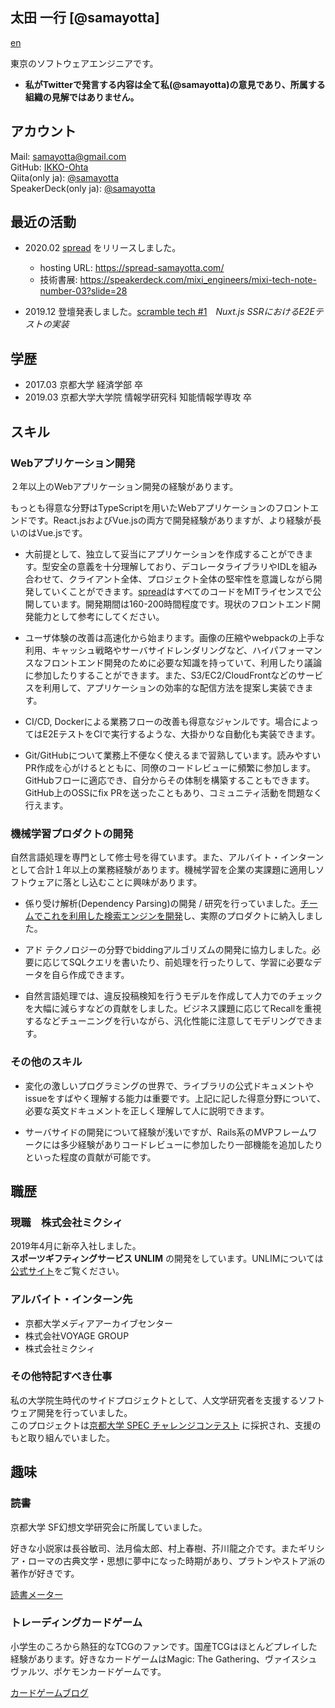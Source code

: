 ## 太田 一行 [@samayotta]
[en](./enREADME.md)

東京のソフトウェアエンジニアです。 

- **私がTwitterで発言する内容は全て私(@samayotta)の意見であり、所属する組織の見解ではありません。**



## アカウント

Mail: samayotta@gmail.com  
GitHub: [IKKO-Ohta](https://github.com/IKKO-Ohta)  
Qiita(only ja): [@samayotta](https://qiita.com/samayotta)  
SpeakerDeck(only ja): [@samayotta](https://speakerdeck.com/samayotta)

## 最近の活動

- 2020.02 [spread](https://github.com/IKKO-Ohta/spread) をリリースしました。
  - hosting URL: https://spread-samayotta.com/
  - 技術書展: https://speakerdeck.com/mixi_engineers/mixi-tech-note-number-03?slide=28

- 2019.12 登壇発表しました。[scramble tech #1](https://scramble.connpass.com/event/157710/?utm_campaign=recent_events&utm_source=feed&utm_medium=atom)　*Nuxt.js SSRにおけるE2Eテストの実装*

## 学歴

- 2017.03 京都大学 経済学部 卒
- 2019.03 京都大学大学院 情報学研究科 知能情報学専攻 卒

## スキル

### Webアプリケーション開発

２年以上のWebアプリケーション開発の経験があります。

もっとも得意な分野はTypeScriptを用いたWebアプリケーションのフロントエンドです。React.jsおよびVue.jsの両方で開発経験がありますが、より経験が長いのはVue.jsです。
 
 - 大前提として、独立して妥当にアプリケーションを作成することができます。型安全の意義を十分理解しており、デコレータライブラリやIDLを組み合わせて、クライアント全体、プロジェクト全体の堅牢性を意識しながら開発していくことができます。[spread](https://github.com/IKKO-Ohta/spread)はすべてのコードをMITライセンスで公開しています。開発期間は160-200時間程度です。現状のフロントエンド開発能力として参考にしてください。
 
 - ユーザ体験の改善は高速化から始まります。画像の圧縮やwebpackの上手な利用、キャッシュ戦略やサーバサイドレンダリングなど、ハイパフォーマンスなフロントエンド開発のために必要な知識を持っていて、利用したり議論に参加したりすることができます。また、S3/EC2/CloudFrontなどのサービスを利用して、アプリケーションの効率的な配信方法を提案し実装できます。

 - CI/CD, Dockerによる業務フローの改善も得意なジャンルです。場合によってはE2EテストをCIで実行するような、大掛かりな自動化も実装できます。
 
 - Git/GitHubについて業務上不便なく使えるまで習熟しています。読みやすいPR作成を心がけるとともに、同僚のコードレビューに頻繁に参加します。GitHubフローに適応でき、自分からその体制を構築することもできます。GitHub上のOSSにfix PRを送ったこともあり、コミュニティ活動を問題なく行えます。

### 機械学習プロダクトの開発

自然言語処理を専門として修士号を得ています。また、アルバイト・インターンとして合計１年以上の業務経験があります。機械学習を企業の実課題に適用しソフトウェアに落とし込むことに興味があります。

- 係り受け解析(Dependency Parsing)の開発 / 研究を行っていました。[チームでこれを利用した検索エンジンを開発](https://github.com/IKKO-Ohta/Text2Feature)し、実際のプロダクトに納入しました。
 
- アド テクノロジーの分野でbiddingアルゴリズムの開発に協力しました。必要に応じてSQLクエリを書いたり、前処理を行ったりして、学習に必要なデータを自ら作成できます。

- 自然言語処理では、違反投稿検知を行うモデルを作成して人力でのチェックを大幅に減らすなどの貢献をしました。ビジネス課題に応じてRecallを重視するなどチューニングを行いながら、汎化性能に注意してモデリングできます。


### その他のスキル

- 変化の激しいプログラミングの世界で、ライブラリの公式ドキュメントやissueをすばやく理解する能力は重要です。上記に記した得意分野について、必要な英文ドキュメントを正しく理解して人に説明できます。

- サーバサイドの開発について経験が浅いですが、Rails系のMVPフレームワークには多少経験がありコードレビューに参加したり一部機能を追加したりといった程度の貢献が可能です。

## 職歴

### 現職　株式会社ミクシィ 

2019年4月に新卒入社しました。  
**スポーツギフティングサービス UNLIM** の開発をしています。UNLIMについては[公式サイト](https://unlim.team/)をご覧ください。


### アルバイト・インターン先

- 京都大学メディアアーカイブセンター
- 株式会社VOYAGE GROUP
- 株式会社ミクシィ

### その他特記すべき仕事

私の大学院生時代のサイドプロジェクトとして、人文学研究者を支援するソフトウェア開発を行っていました。  
このプロジェクトは[京都大学 SPEC チャレンジコンテスト](http://www.kikin.kyoto-u.ac.jp/spec/2017/05.html) に採択され、支援のもと取り組んでいました。

## 趣味

### 読書

京都大学 SF幻想文学研究会に所属していました。

好きな小説家は長谷敏司、法月倫太郎、村上春樹、芥川龍之介です。またギリシア・ローマの古典文学・思想に夢中になった時期があり、プラトンやストア派の著作が好きです。

[読書メーター](https://bookmeter.com/users/304053)

### トレーディングカードゲーム

小学生のころから熱狂的なTCGのファンです。国産TCGはほとんどプレイした経験があります。好きなカードゲームはMagic: The Gathering、ヴァイスシュヴァルツ、ポケモンカードゲームです。

[カードゲームブログ](https://note.com/samayotta)
